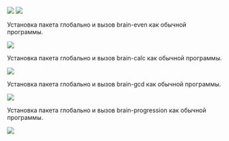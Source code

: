 <a href="https://codeclimate.com/github/threetattoo/php-project-lvl1/maintainability"><img src="https://api.codeclimate.com/v1/badges/214f90456fc4797f14f5/maintainability" /></a>
<a href="https://travis-ci.org/threetattoo/php-project-lvl1"><img src="https://travis-ci.org/threetattoo/php-project-lvl1.svg?branch=master" /></a>
<p>Установка пакета глобально и вызов brain-even как обычной программы.</p>
<a href="https://asciinema.org/a/290474" target="_blank"><img src="https://asciinema.org/a/290474.svg" /></a>
<p>Установка пакета глобально и вызов brain-calc как обычной программы.</p>
<a href="https://asciinema.org/a/290784" target="_blank"><img src="https://asciinema.org/a/290784.svg" /></a>
<p>Установка пакета глобально и вызов brain-gcd как обычной программы.</p>
<a href="https://asciinema.org/a/291452" target="_blank"><img src="https://asciinema.org/a/291452.svg" /></a>
<p>Установка пакета глобально и вызов brain-progression как обычной программы.</p>
<a href="https://asciinema.org/a/291752" target="_blank"><img src="https://asciinema.org/a/291752.svg" /></a>